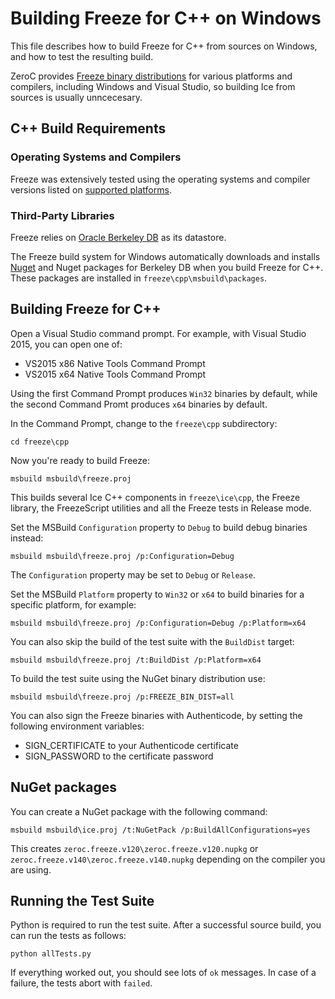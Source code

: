 # Building Freeze for C++ on Windows

This file describes how to build Freeze for C++ from sources on Windows, and
how to test the resulting build.

ZeroC provides [Freeze binary distributions][1] for various platforms and
compilers, including Windows and Visual Studio, so building Ice from sources
is usually unncecesary.

## C++ Build Requirements

### Operating Systems and Compilers

Freeze was extensively tested using the operating systems and compiler versions
listed on [supported platforms][2].

### Third-Party Libraries

Freeze relies on [Oracle Berkeley DB][3] as its datastore.

The Freeze build system for Windows automatically downloads and installs
[Nuget][3] and Nuget packages for Berkeley DB when you build Freeze for C++.
These packages are installed in `freeze\cpp\msbuild\packages`.

## Building Freeze for C++

Open a Visual Studio command prompt. For example, with Visual Studio 2015, you
can open one of:

- VS2015 x86 Native Tools Command Prompt
- VS2015 x64 Native Tools Command Prompt

Using the first Command Prompt produces `Win32` binaries by default, while
the second Command Promt produces `x64` binaries by default.

In the Command Prompt, change to the `freeze\cpp` subdirectory:

```
cd freeze\cpp
```

Now you're ready to build Freeze:

```
msbuild msbuild\freeze.proj
```

This builds several Ice C++ components in `freeze\ice\cpp`, the Freeze
library, the FreezeScript utilities and all the Freeze tests in Release
mode.

Set the MSBuild `Configuration` property to `Debug` to build debug binaries
instead:

```
msbuild msbuild\freeze.proj /p:Configuration=Debug
```

The `Configuration` property may be set to `Debug` or `Release`.

Set the MSBuild `Platform` property to `Win32` or `x64` to build binaries
for a specific platform, for example:

```
msbuild msbuild\freeze.proj /p:Configuration=Debug /p:Platform=x64
```

You can also skip the build of the test suite with the `BuildDist` target:

```
msbuild msbuild\freeze.proj /t:BuildDist /p:Platform=x64
```

To build the test suite using the NuGet binary distribution use:

```
msbuild msbuild\freeze.proj /p:FREEZE_BIN_DIST=all
```

You can also sign the Freeze binaries with Authenticode, by setting the following
environment variables:

 - SIGN_CERTIFICATE to your Authenticode certificate
 - SIGN_PASSWORD to the certificate password

## NuGet packages

You can create a NuGet package with the following command:

```
msbuild msbuild\ice.proj /t:NuGetPack /p:BuildAllConfigurations=yes
```

This creates `zeroc.freeze.v120\zeroc.freeze.v120.nupkg` or
`zeroc.freeze.v140\zeroc.freeze.v140.nupkg` depending on the compiler you are
using.

## Running the Test Suite

Python is required to run the test suite. After a successful source build, you
can run the tests as follows:

```
python allTests.py
```

If everything worked out, you should see lots of `ok` messages. In case of a
failure, the tests abort with `failed`.

[1]: https://zeroc.com/distributions/freeze
[2]: https://doc.zeroc.com/display/Freeze37/Supported+Platforms+for+Freeze+3.7.0
[3]: http://www.oracle.com/us/products/database/berkeley-db/overview/index.htm
[4]: https://www.nuget.org
